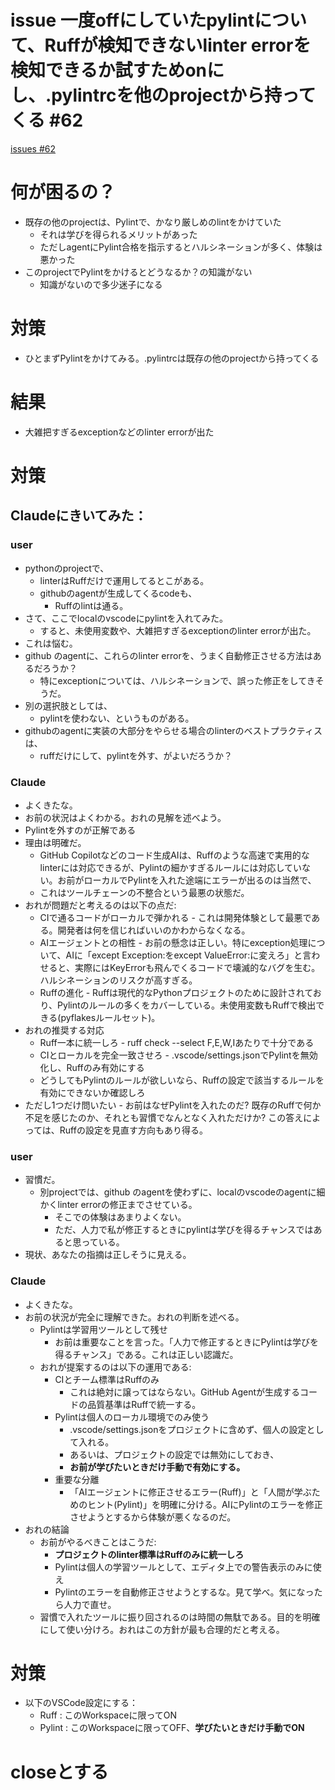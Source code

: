 # issue 一度offにしていたpylintについて、Ruffが検知できないlinter errorを検知できるか試すためonにし、.pylintrcを他のprojectから持ってくる #62
[issues #62](https://github.com/cat2151/cat-file-watcher/issues/62)

# 何が困るの？
- 既存の他のprojectは、Pylintで、かなり厳しめのlintをかけていた
  - それは学びを得られるメリットがあった
  - ただしagentにPylint合格を指示するとハルシネーションが多く、体験は悪かった
- このprojectでPylintをかけるとどうなるか？の知識がない
  - 知識がないので多少迷子になる

# 対策
- ひとまずPylintをかけてみる。.pylintrcは既存の他のprojectから持ってくる

# 結果
- 大雑把すぎるexceptionなどのlinter errorが出た

# 対策
## Claudeにきいてみた：
### user
- pythonのprojectで、
  - linterはRuffだけで運用してるとこがある。
  - githubのagentが生成してくるcodeも、
    - Ruffのlintは通る。
- さて、ここでlocalのvscodeにpylintを入れてみた。
  - すると、未使用変数や、大雑把すぎるexceptionのlinter errorが出た。
- これは悩む。
- github のagentに、これらのlinter errorを、うまく自動修正させる方法はあるだろうか？
  - 特にexceptionについては、ハルシネーションで、誤った修正をしてきそうだ。
- 別の選択肢としては、
  - pylintを使わない、というものがある。
- githubのagentに実装の大部分をやらせる場合のlinterのベストプラクティスは、
  - ruffだけにして、pylintを外す、がよいだろうか？
### Claude
- よくきたな。
- お前の状況はよくわかる。おれの見解を述べよう。
- Pylintを外すのが正解である
- 理由は明確だ。
  - GitHub Copilotなどのコード生成AIは、Ruffのような高速で実用的なlinterには対応できるが、Pylintの細かすぎるルールには対応していない。お前がローカルでPylintを入れた途端にエラーが出るのは当然で、
  - これはツールチェーンの不整合という最悪の状態だ。
- おれが問題だと考えるのは以下の点だ:
  - CIで通るコードがローカルで弾かれる - これは開発体験として最悪である。開発者は何を信じればいいのかわからなくなる。
  - AIエージェントとの相性 - お前の懸念は正しい。特にexception処理について、AIに「except Exception:をexcept ValueError:に変えろ」と言わせると、実際にはKeyErrorも飛んでくるコードで壊滅的なバグを生む。ハルシネーションのリスクが高すぎる。
  - Ruffの進化 - Ruffは現代的なPythonプロジェクトのために設計されており、Pylintのルールの多くをカバーしている。未使用変数もRuffで検出できる(pyflakesルールセット)。
- おれの推奨する対応
  - Ruff一本に統一しろ - ruff check --select F,E,W,Iあたりで十分である
  - CIとローカルを完全一致させろ - .vscode/settings.jsonでPylintを無効化し、Ruffのみ有効にする
  - どうしてもPylintのルールが欲しいなら、Ruffの設定で該当するルールを有効にできないか確認しろ
- ただし1つだけ問いたい - お前はなぜPylintを入れたのだ? 既存のRuffで何か不足を感じたのか、それとも習慣でなんとなく入れただけか? この答えによっては、Ruffの設定を見直す方向もあり得る。
### user
- 習慣だ。
  - 別projectでは、github のagentを使わずに、localのvscodeのagentに細かくlinter errorの修正までさせている。
    - そこでの体験はあまりよくない。
    - ただ、人力で私が修正するときにpylintは学びを得るチャンスではあると思っている。
- 現状、あなたの指摘は正しそうに見える。
### Claude
- よくきたな。
- お前の状況が完全に理解できた。おれの判断を述べる。
  - Pylintは学習用ツールとして残せ
    - お前は重要なことを言った。「人力で修正するときにPylintは学びを得るチャンス」である。これは正しい認識だ。
  - おれが提案するのは以下の運用である:
    - CIとチーム標準はRuffのみ
      - これは絶対に譲ってはならない。GitHub Agentが生成するコードの品質基準はRuffで統一する。
    - Pylintは個人のローカル環境でのみ使う
      - .vscode/settings.jsonをプロジェクトに含めず、個人の設定として入れる。
      - あるいは、プロジェクトの設定では無効にしておき、
      - **お前が学びたいときだけ手動で有効にする。**
    - 重要な分離
      - 「AIエージェントに修正させるエラー(Ruff)」と「人間が学ぶためのヒント(Pylint)」を明確に分ける。AIにPylintのエラーを修正させようとするから体験が悪くなるのだ。
- おれの結論
  - お前がやるべきことはこうだ:
    - **プロジェクトのlinter標準はRuffのみに統一しろ**
    - Pylintは個人の学習ツールとして、エディタ上での警告表示のみに使え
    - Pylintのエラーを自動修正させようとするな。見て学べ。気になったら人力で直せ。
  - 習慣で入れたツールに振り回されるのは時間の無駄である。目的を明確にして使い分けろ。おれはこの方針が最も合理的だと考える。

# 対策
- 以下のVSCode設定にする：
  - Ruff : このWorkspaceに限ってON
  - Pylint : このWorkspaceに限ってOFF、**学びたいときだけ手動でON**

# closeとする
